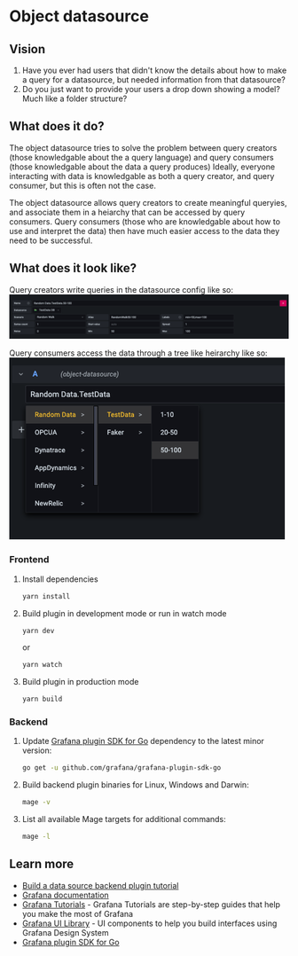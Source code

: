 # Object datasource
## Vision
1. Have you ever had users that didn't know the details about how to make a query for a datasource, but needed information from that datasource?
2. Do you just want to provide your users a drop down showing a model? Much like a folder structure? 

## What does it do?
The object datasource tries to solve the problem between query creators (those knowledgable about the a query language) and query consumers (those knowledgable about the data a query produces)
Ideally, everyone interacting with data is knowledgable as both a query creator, and query consumer, but this is often not the case.

The object datasource allows query creators to create meaningful queryies, and associate them in a heiarchy that can be accessed by query consumers. 
Query consumers (those who are knowledgable about how to use and interpret the data) then have much easier access to the data they need to be successful.

## What does it look like?
Query creators write queries in the datasource config like so:
![Query Config](https://github.com/srclosson/object-datasource/blob/main/src/img/query_editor_testdatadb.png?raw=true "Query configuration")


Query consumers access the data through a tree like heirarchy like so:
![Query Selection](https://github.com/srclosson/object-datasource/blob/main/src/img/query_editor_selection.png?raw=true "Query selection")

### Frontend

1. Install dependencies

   ```bash
   yarn install
   ```

2. Build plugin in development mode or run in watch mode

   ```bash
   yarn dev
   ```

   or

   ```bash
   yarn watch
   ```

3. Build plugin in production mode

   ```bash
   yarn build
   ```

### Backend

1. Update [Grafana plugin SDK for Go](https://grafana.com/docs/grafana/latest/developers/plugins/backend/grafana-plugin-sdk-for-go/) dependency to the latest minor version:

   ```bash
   go get -u github.com/grafana/grafana-plugin-sdk-go
   ```

2. Build backend plugin binaries for Linux, Windows and Darwin:

   ```bash
   mage -v
   ```

3. List all available Mage targets for additional commands:

   ```bash
   mage -l
   ```

## Learn more

- [Build a data source backend plugin tutorial](https://grafana.com/tutorials/build-a-data-source-backend-plugin)
- [Grafana documentation](https://grafana.com/docs/)
- [Grafana Tutorials](https://grafana.com/tutorials/) - Grafana Tutorials are step-by-step guides that help you make the most of Grafana
- [Grafana UI Library](https://developers.grafana.com/ui) - UI components to help you build interfaces using Grafana Design System
- [Grafana plugin SDK for Go](https://grafana.com/docs/grafana/latest/developers/plugins/backend/grafana-plugin-sdk-for-go/)
